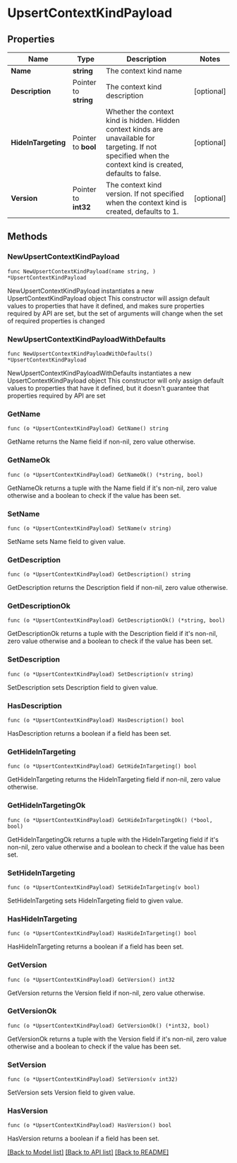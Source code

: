 # UpsertContextKindPayload

## Properties

Name | Type | Description | Notes
------------ | ------------- | ------------- | -------------
**Name** | **string** | The context kind name | 
**Description** | Pointer to **string** | The context kind description | [optional] 
**HideInTargeting** | Pointer to **bool** | Whether the context kind is hidden. Hidden context kinds are unavailable for targeting. If not specified when the context kind is created, defaults to false. | [optional] 
**Version** | Pointer to **int32** | The context kind version. If not specified when the context kind is created, defaults to 1. | [optional] 

## Methods

### NewUpsertContextKindPayload

`func NewUpsertContextKindPayload(name string, ) *UpsertContextKindPayload`

NewUpsertContextKindPayload instantiates a new UpsertContextKindPayload object
This constructor will assign default values to properties that have it defined,
and makes sure properties required by API are set, but the set of arguments
will change when the set of required properties is changed

### NewUpsertContextKindPayloadWithDefaults

`func NewUpsertContextKindPayloadWithDefaults() *UpsertContextKindPayload`

NewUpsertContextKindPayloadWithDefaults instantiates a new UpsertContextKindPayload object
This constructor will only assign default values to properties that have it defined,
but it doesn't guarantee that properties required by API are set

### GetName

`func (o *UpsertContextKindPayload) GetName() string`

GetName returns the Name field if non-nil, zero value otherwise.

### GetNameOk

`func (o *UpsertContextKindPayload) GetNameOk() (*string, bool)`

GetNameOk returns a tuple with the Name field if it's non-nil, zero value otherwise
and a boolean to check if the value has been set.

### SetName

`func (o *UpsertContextKindPayload) SetName(v string)`

SetName sets Name field to given value.


### GetDescription

`func (o *UpsertContextKindPayload) GetDescription() string`

GetDescription returns the Description field if non-nil, zero value otherwise.

### GetDescriptionOk

`func (o *UpsertContextKindPayload) GetDescriptionOk() (*string, bool)`

GetDescriptionOk returns a tuple with the Description field if it's non-nil, zero value otherwise
and a boolean to check if the value has been set.

### SetDescription

`func (o *UpsertContextKindPayload) SetDescription(v string)`

SetDescription sets Description field to given value.

### HasDescription

`func (o *UpsertContextKindPayload) HasDescription() bool`

HasDescription returns a boolean if a field has been set.

### GetHideInTargeting

`func (o *UpsertContextKindPayload) GetHideInTargeting() bool`

GetHideInTargeting returns the HideInTargeting field if non-nil, zero value otherwise.

### GetHideInTargetingOk

`func (o *UpsertContextKindPayload) GetHideInTargetingOk() (*bool, bool)`

GetHideInTargetingOk returns a tuple with the HideInTargeting field if it's non-nil, zero value otherwise
and a boolean to check if the value has been set.

### SetHideInTargeting

`func (o *UpsertContextKindPayload) SetHideInTargeting(v bool)`

SetHideInTargeting sets HideInTargeting field to given value.

### HasHideInTargeting

`func (o *UpsertContextKindPayload) HasHideInTargeting() bool`

HasHideInTargeting returns a boolean if a field has been set.

### GetVersion

`func (o *UpsertContextKindPayload) GetVersion() int32`

GetVersion returns the Version field if non-nil, zero value otherwise.

### GetVersionOk

`func (o *UpsertContextKindPayload) GetVersionOk() (*int32, bool)`

GetVersionOk returns a tuple with the Version field if it's non-nil, zero value otherwise
and a boolean to check if the value has been set.

### SetVersion

`func (o *UpsertContextKindPayload) SetVersion(v int32)`

SetVersion sets Version field to given value.

### HasVersion

`func (o *UpsertContextKindPayload) HasVersion() bool`

HasVersion returns a boolean if a field has been set.


[[Back to Model list]](../README.md#documentation-for-models) [[Back to API list]](../README.md#documentation-for-api-endpoints) [[Back to README]](../README.md)


